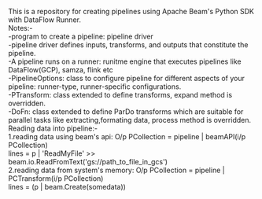 This is a repository for creating pipelines using Apache Beam's Python SDK with DataFlow Runner.  
Notes:-  
-program to create a pipeline: pipeline driver  
-pipeline driver defines inputs, transforms, and outputs that constitute the pipeline.  
-A pipeline runs on a runner: runitme engine that executes pipelines like DataFlow(GCP), samza, flink etc  
-PipelineOptions: class to configure pipeline for different aspects of your pipeline: runner-type, runner-specific configurations.   
-PTransform: class extended to define transforms, expand method is overridden.  
-DoFn: class extended to define ParDo transforms which are suitable for parallel tasks like extracting,formating data, process method is overridden.  
Reading data into pipeline:-  
1.reading data using beam's api: O/p PCollection = pipeline | beamAPI(i/p PCollection)  
lines = p | 'ReadMyFile' >> beam.io.ReadFromText('gs://path_to_file_in_gcs')  
2.reading data from system's memory: O/p PCollection = pipeline | PCTransform(i/p PCollection)  
lines = (p | beam.Create(somedata))  
